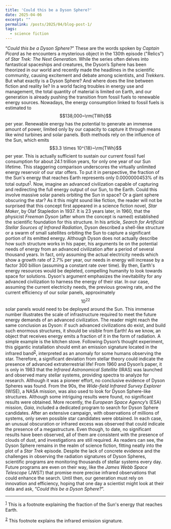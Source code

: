 ```yaml
---
title: 'Could this be a Dyson Sphere?'
date: 2025-04-06
excerpt: ""
permalink: /posts/2025/04/blog-post-1/
tags:
  - science fiction
---
```


“*Could this be a Dyson Sphere?*” These are the words spoken by *Captain Picard* as he encounters a mysterious object in the 130th episode ("Relics") of *Star Trek: The Next Generation.* While the series often delves into fantastical spaceships and creatures, the Dyson’s Sphere has been theorized in our world and recently made the headlines in the scientific community, causing excitement and debate among scientists, and *Trekkers*. But what exactly is a Dyson Sphere? And where does the line between fiction and reality lie? In a world facing troubles in energy use and management, the total quantity of material is limited on Earth, and our generation is already pushing the transition from fossil fuels to renewable energy sources. Nowadays, the energy consumption linked to fossil fuels is estimated to $$138,000~\rm{TWh}$$ per year. Renewable energy has the potential to generate an immense amount of power, limited only by our capacity to capture it through means like wind turbines and solar panels. Both methods rely on the influence of the Sun, which emits $$3.3 \times 10^{18}~\rm{TWh}$$ per year. This is actually sufficient to sustain our current fossil fuel consumption for about 24.1 trillion years, for only one year of our Sun lifetime. This staggering comparison underscores the virtually unlimited energy reservoir of our star offers. To put it in perspective, the fraction of the Sun's energy that reaches Earth represents only 0.0000000453% of its total output<sup><a id="fn1" href="#rf1">1</a></sup>. Now, imagine an advanced civilization capable of capturing and redirecting the full energy output of our Sun, to the Earth. Could this involve massive solar panels orbiting the Sun in space? Or a giant sphere obscuring the star? As it this might sound like fiction, the reader will not be surprised that this concept first appeared in a science fiction novel, *Star Maker*, by Olaf Stapledon in 1937. It is 23 years later, in 1960, that the physicist *Freeman Dyson* (after whom the concept is named) established the scientific foundation for this structure. In his article, *Search for Artificial Stellar Sources of Infrared Radiation*, Dyson described a shell-like structure or a swarm of small satellites orbiting the Sun to capture a significant portion of its emitted energy. Although Dyson does not actually describe how such structure works in his paper, his arguments lie on the potential needs of energy from an advanced civilization after a period of several thousand years. In fact, only assuming the actual electricity needs which show a growth rate of 2.7% per year, our needs in energy will increase by a factor 300 billion (assuming a constant rate over time). By then, Earth's energy resources would be depleted, compelling humanity to look towards space for solutions. Dyson's argument emphasizes the inevitability for any advanced civilization to harness the energy of their star. In our case, assuming the current electricity needs, the previous growing rate, and the current efficiency of our solar panels, approximately $$10^{22}$$ solar panels would need to be deployed around the Sun. This immense number illustrates the scale of infrastructure required to meet the future energy demands of an advanced civilization. The reader might reach the same conclusion as Dyson: if such advanced civilizations do exist, and build such enormous structures, it should be visible from Earth! As we know, an object that receives energy emits a fraction of it in the form of radiation. A simple example is the kitchen stove. Following Dyson’s thought experiment, this gigantic installation should emit an emission signature located in the infrared band<sup><a id="fn2" href="#rf2">2</a></sup>, interpreted as an anomaly for some humans observing the star. Therefore, a significant deviation from stellar theory could indicate the presence of advanced extraterrestrial life! From 1960 and Dyson’s paper, it is only in 1983 that the *Infrared Astronomical Satellite* (IRAS) was launched and observed many stellar systems, providing spectra to analyze for research. Although it was a pioneer effort, no conclusive evidence of Dyson Spheres was found. From the 90s, the *Wide-field Infrared Survey Explorer* (WISE), a NASA mission, was also used to look for Dyson Sphere-like structures. Although some intriguing results were found, no significant results were obtained. More recently, the *European Space Agency*’s (ESA) mission, *Gaia*, included a dedicated program to search for Dyson Sphere candidates. After an extensive campaign, with observations of millions of systems, only seven possible star candidates were obtained. In each case, an unusual obscuration or infrared excess was observed that could indicate the presence of a megastructure. Even though, to date, no significant results have been observed, all of them are consistent with the presence of clouds of dust, and investigations are still required. As readers can see, the Dyson Sphere remains in the realm of science fiction, fitting neatly into the plot of a *Star Trek* episode. Despite the lack of concrete evidence and the challenges in observing the radiation signatures of Dyson Spheres, scientific programs are monitoring thousands of stellar systems every day. Future programs are even on their way, like the *James Webb Space Telescope* (JWST) that promise more precise infrared observations that could enhance the search. Until then, our generation must rely on innovation and efficiency, hoping that one day a scientist might look at their data and ask, “*Could this be a Dyson Sphere?*”.

<hr>
<p><sup><a id="rf1" href="#fn1">1</a></sup> This is a footnote explaining the fraction of the Sun's energy that reaches Earth.</p>
<p><sup><a id="rf2" href="#fn2">2</a></sup> This footnote explains the infrared emission signature.</p>
